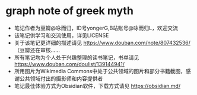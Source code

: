 # graph note of greek myth
- 笔记作者为豆瓣@咏而归，ID号yongerG,B站账号@咏而归L，欢迎交流
- 该笔记供学习和交流使用，详见LICENSE
- 关于该笔记更详细的描述请见 https://www.douban.com/note/807432536/ （豆瓣还在审核......
- 所有笔记均为个人处于兴趣整理的读书笔记，书单请见 https://www.douban.com/doulist/139144941/
- 所用图片为Wikimedia Commons中处于公共领域的图片和部分书籍截图，感谢公共领域付出的摄影师和内容提供者
- 笔记最佳体验方式为Obsidian软件，下载方式请见 https://obsidian.md/ 
